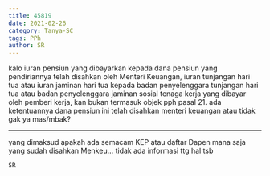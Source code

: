 ```yaml
---
title: 45819
date: 2021-02-26
category: Tanya-SC
tags: PPh
author: SR
---
```


kalo iuran pensiun yang dibayarkan kepada dana pensiun yang pendiriannya telah disahkan oleh Menteri Keuangan, iuran tunjangan hari tua atau iuran jaminan hari tua kepada badan penyelenggara tunjangan hari tua atau badan penyelenggara jaminan sosial tenaga kerja yang dibayar oleh pemberi kerja, kan bukan termasuk objek pph pasal 21. ada ketentuannya dana pensiun ini telah disahkan menteri keuangan atau tidak gak ya mas/mbak?

---

yang dimaksud apakah ada semacam KEP atau daftar Dapen mana saja yang sudah disahkan Menkeu... tidak ada informasi ttg hal tsb

`SR`
